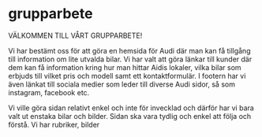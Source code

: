 # grupparbete
VÄLKOMMEN TILL VÅRT GRUPPARBETE!

Vi har bestämt oss för att göra en hemsida för Audi där man kan få tillgång till information om lite utvalda bilar. Vi har valt att göra länkar till kunder där dem kan få information kring hur man hittar Aidis lokaler, vilka bilar som erbjuds till vilket pris och modell samt ett kontaktformulär. I footern har vi även länkat till sociala medier som leder till diverse Audi sidor, så som instagram, facebook etc. 

Vi ville göra sidan relativt enkel och inte för invecklad och därför har vi bara valt ut enstaka bilar och bilder. Sidan ska vara tydlig och enkel att följa och förstå. Vi har rubriker, bilder 

